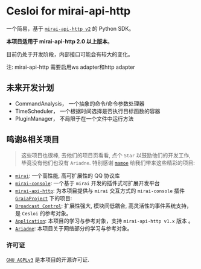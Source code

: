 # Cesloi for mirai-api-http

一个简易，基于 [`mirai-api-http v2`](https://github.com/project-mirai/mirai-api-http) 的 Python SDK。

**本项目适用于 mirai-api-http 2.0 以上版本**。

目前仍处于开发阶段，内部接口可能会有较大的变化。

注: mirai-api-http 需要启用ws adapter和http adapter

## 未来开发计划
 - CommandAnalysis， 一个抽象的命令/命令参数处理器
 - TimeScheduler， 一个根据时间选择是否执行目标函数的容器
 - PluginManager， 不局限于在一个文件中运行方法

## 鸣谢&相关项目
> 这些项目也很棒, 去他们的项目页看看, 点个 `Star` 以鼓励他们的开发工作, 毕竟没有他们也没有 `Ariadne`.
特别感谢 [`mamoe`](https://github.com/mamoe) 给我们带来这些精彩的项目:
 - [`mirai`](https://github.com/mamoe/mirai): 一个高性能, 高可扩展性的 QQ 协议库
 - [`mirai-console`](https://github.com/mamoe/mirai-console): 一个基于 `mirai` 开发的插件式可扩展开发平台
 - [`mirai-api-http`](https://github.com/project-mirai/mirai-api-http): 为本项目提供与 `mirai` 交互方式的 `mirai-console` 插件
[`GraiaProject`](https://github.com/GraiaProject) 下的项目:
 - [`Broadcast Control`](https://github.com/GraiaProject/BroadcastControl): 扩展性强大, 模块间低耦合, 高灵活性的事件系统支持，是 `Cesloi` 的参考对象。
 - [`Application`](https://github.com/GraiaProject/Application/): 本项目的学习与参考对象，支持 `mirai-api-http v1.x` 版本 。
 - [`Ariadne`](https://github.com/GraiaProject/Ariadne/): 本项目关于网络部分的学习与参考对象。 


### 许可证

[`GNU AGPLv3`](https://choosealicense.com/licenses/agpl-3.0/) 是本项目的开源许可证.